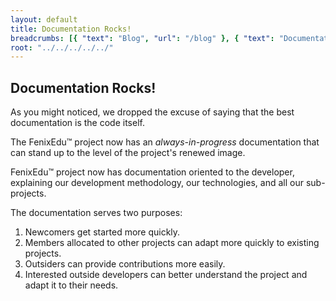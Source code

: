 ```yaml
---
layout: default
title: Documentation Rocks!
breadcrumbs: [{ "text": "Blog", "url": "/blog" }, { "text": "Documentation Rocks!", "url": "/blog/2013/10/22/documentation-rocks"}]
root: "../../../../../"
---
```


## Documentation Rocks!

As you might noticed, we dropped the excuse of saying that the best documentation is the code itself.

The FenixEdu™ project now has an *always-in-progress* documentation that can stand up to the level of the project's renewed image.

FenixEdu™ project now has documentation oriented to the developer, explaining our development methodology, our technologies, and all our sub-projects.

The documentation serves two purposes:
1. Newcomers get started more quickly.
2. Members allocated to other projects can adapt more quickly to existing projects.
3. Outsiders can provide contributions more easily.
4. Interested outside developers can better understand the project and adapt it to their needs.